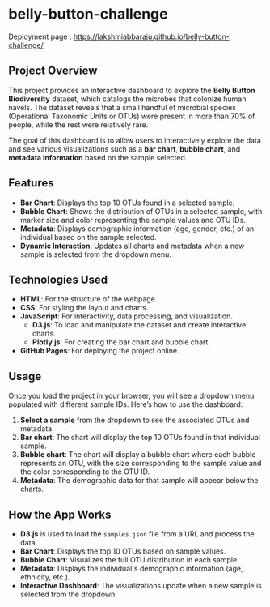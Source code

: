 
# belly-button-challenge
Deployment page : https://lakshmiabbaraju.github.io/belly-button-challenge/

## Project Overview
This project provides an interactive dashboard to explore the **Belly Button Biodiversity** dataset, which catalogs the microbes that colonize human navels. The dataset reveals that a small handful of microbial species (Operational Taxonomic Units or OTUs) were present in more than 70% of people, while the rest were relatively rare.

The goal of this dashboard is to allow users to interactively explore the data and see various visualizations such as a **bar chart**, **bubble chart**, and **metadata information** based on the sample selected.

## Features
- **Bar Chart**: Displays the top 10 OTUs found in a selected sample.
- **Bubble Chart**: Shows the distribution of OTUs in a selected sample, with marker size and color representing the sample values and OTU IDs.
- **Metadata**: Displays demographic information (age, gender, etc.) of an individual based on the sample selected.
- **Dynamic Interaction**: Updates all charts and metadata when a new sample is selected from the dropdown menu.

## Technologies Used
- **HTML**: For the structure of the webpage.
- **CSS**: For styling the layout and charts.
- **JavaScript**: For interactivity, data processing, and visualization.
    - **D3.js**: To load and manipulate the dataset and create interactive charts.
    - **Plotly.js**: For creating the bar chart and bubble chart.
- **GitHub Pages**: For deploying the project online.

## Usage
Once you load the project in your browser, you will see a dropdown menu populated with different sample IDs. Here’s how to use the dashboard:

1. **Select a sample** from the dropdown to see the associated OTUs and metadata.
2. **Bar chart**: The chart will display the top 10 OTUs found in that individual sample.
3. **Bubble chart**: The chart will display a bubble chart where each bubble represents an OTU, with the size corresponding to the sample value and the color corresponding to the OTU ID.
4. **Metadata**: The demographic data for that sample will appear below the charts.

## How the App Works
- **D3.js** is used to load the `samples.json` file from a URL and process the data.
- **Bar Chart**: Displays the top 10 OTUs based on sample values.
- **Bubble Chart**: Visualizes the full OTU distribution in each sample.
- **Metadata**: Displays the individual's demographic information (age, ethnicity, etc.).
- **Interactive Dashboard**: The visualizations update when a new sample is selected from the dropdown.

